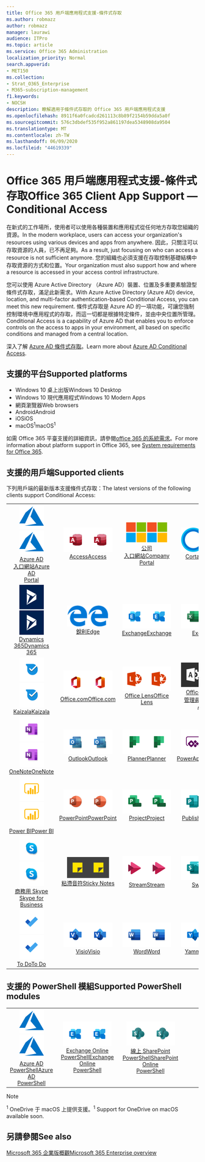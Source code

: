 ```yaml
---
title: Office 365 用戶端應用程式支援-條件式存取
ms.author: robmazz
author: robmazz
manager: laurawi
audience: ITPro
ms.topic: article
ms.service: Office 365 Administration
localization_priority: Normal
search.appverid:
- MET150
ms.collection:
- Strat_O365_Enterprise
- M365-subscription-management
f1.keywords:
- NOCSH
description: 瞭解適用于條件式存取的 Office 365 用戶端應用程式支援
ms.openlocfilehash: 8911f6a0fcadcd261113c8b89f2154b59dda5a0f
ms.sourcegitcommit: 576c3dbdef535f952a861197dea5348908da9504
ms.translationtype: MT
ms.contentlocale: zh-TW
ms.lasthandoff: 06/09/2020
ms.locfileid: "44619339"
---
```

# <a name="office-365-client-app-support--conditional-access"></a><span data-ttu-id="7a79b-103">Office 365 用戶端應用程式支援-條件式存取</span><span class="sxs-lookup"><span data-stu-id="7a79b-103">Office 365 Client App Support — Conditional Access</span></span>

<span data-ttu-id="7a79b-104">在新式的工作場所，使用者可以使用各種裝置和應用程式從任何地方存取您組織的資源。</span><span class="sxs-lookup"><span data-stu-id="7a79b-104">In the modern workplace, users can access your organization's resources using various devices and apps from anywhere.</span></span> <span data-ttu-id="7a79b-105">因此，只關注可以存取資源的人員，已不再足夠。</span><span class="sxs-lookup"><span data-stu-id="7a79b-105">As a result, just focusing on who can access a resource is not sufficient anymore.</span></span> <span data-ttu-id="7a79b-106">您的組織也必須支援在存取控制基礎結構中存取資源的方式和位置。</span><span class="sxs-lookup"><span data-stu-id="7a79b-106">Your organization must also support how and where a resource is accessed in your access control infrastructure.</span></span>

<span data-ttu-id="7a79b-107">您可以使用 Azure Active Directory （Azure AD）裝置、位置及多重要素驗證型條件式存取，滿足此新需求。</span><span class="sxs-lookup"><span data-stu-id="7a79b-107">With Azure Active Directory (Azure AD) device, location, and multi-factor authentication-based Conditional Access, you can meet this new requirement.</span></span> <span data-ttu-id="7a79b-108">條件式存取是 Azure AD 的一項功能，可讓您強制控制環境中應用程式的存取，而這一切都是根據特定條件，並由中央位置所管理。</span><span class="sxs-lookup"><span data-stu-id="7a79b-108">Conditional Access is a capability of Azure AD that enables you to enforce controls on the access to apps in your environment, all based on specific conditions and managed from a central location.</span></span>

<span data-ttu-id="7a79b-109">深入了解 [Azure AD 條件式存取](https://docs.microsoft.com/azure/active-directory/conditional-access/)。</span><span class="sxs-lookup"><span data-stu-id="7a79b-109">Learn more about [Azure AD Conditional Access](https://docs.microsoft.com/azure/active-directory/conditional-access/).</span></span>

## <a name="supported-platforms"></a><span data-ttu-id="7a79b-110">支援的平台</span><span class="sxs-lookup"><span data-stu-id="7a79b-110">Supported platforms</span></span>

 - <span data-ttu-id="7a79b-111">Windows 10 桌上出版</span><span class="sxs-lookup"><span data-stu-id="7a79b-111">Windows 10 Desktop</span></span>
 - <span data-ttu-id="7a79b-112">Windows 10 現代應用程式</span><span class="sxs-lookup"><span data-stu-id="7a79b-112">Windows 10 Modern Apps</span></span>
 - <span data-ttu-id="7a79b-113">網頁瀏覽器</span><span class="sxs-lookup"><span data-stu-id="7a79b-113">Web browsers</span></span>
 - <span data-ttu-id="7a79b-114">Android</span><span class="sxs-lookup"><span data-stu-id="7a79b-114">Android</span></span>
 - <span data-ttu-id="7a79b-115">iOS</span><span class="sxs-lookup"><span data-stu-id="7a79b-115">iOS</span></span>
 - <span data-ttu-id="7a79b-116">macOS<sup>1</sup></span><span class="sxs-lookup"><span data-stu-id="7a79b-116">macOS<sup>1</sup></span></span>

<span data-ttu-id="7a79b-117">如需 Office 365 平臺支援的詳細資訊，請參閱[office 365 的系統需求](https://products.office.com/office-system-requirements)。</span><span class="sxs-lookup"><span data-stu-id="7a79b-117">For more information about platform support in Office 365, see [System requirements for Office 365](https://products.office.com/office-system-requirements).</span></span>

## <a name="supported-clients"></a><span data-ttu-id="7a79b-118">支援的用戶端</span><span class="sxs-lookup"><span data-stu-id="7a79b-118">Supported clients</span></span>

<span data-ttu-id="7a79b-119">下列用戶端的最新版本支援條件式存取：</span><span class="sxs-lookup"><span data-stu-id="7a79b-119">The latest versions of the following clients support Conditional Access:</span></span>

| | | | | | |
|:---:|:---:|:---:|:---:|:---:|:---:|
| <span data-ttu-id="7a79b-120">![Azure 圖示](media/o365-azure-64x64.png)</span><span class="sxs-lookup"><span data-stu-id="7a79b-120">![Azure icon](media/o365-azure-64x64.png)</span></span> <br> [<span data-ttu-id="7a79b-121">Azure AD <br> 入口網站</span><span class="sxs-lookup"><span data-stu-id="7a79b-121">Azure AD <br> Portal </span></span>](https://azure.microsoft.com/features/azure-portal/) | <span data-ttu-id="7a79b-122">![Access 圖示](media/o365-access-64x64.png)</span><span class="sxs-lookup"><span data-stu-id="7a79b-122">![Access icon](media/o365-access-64x64.png)</span></span> <br> [<span data-ttu-id="7a79b-123">Access</span><span class="sxs-lookup"><span data-stu-id="7a79b-123">Access</span></span>](https://products.office.com/access) | <span data-ttu-id="7a79b-124">![公司入口網站圖示](media/o365-microsoft-64x64.png)</span><span class="sxs-lookup"><span data-stu-id="7a79b-124">![Company portal icon](media/o365-microsoft-64x64.png)</span></span> <br> [<span data-ttu-id="7a79b-125">公司 <br> 入口網站</span><span class="sxs-lookup"><span data-stu-id="7a79b-125">Company <br> Portal </span></span>](https://docs.microsoft.com/intune-user-help/sign-in-to-the-company-portal)  | <span data-ttu-id="7a79b-126">![Cortana 圖示](media/o365-cortana-64x64.png)</span><span class="sxs-lookup"><span data-stu-id="7a79b-126">![Cortana icon](media/o365-cortana-64x64.png)</span></span> <br> [<span data-ttu-id="7a79b-127">Cortana</span><span class="sxs-lookup"><span data-stu-id="7a79b-127">Cortana</span></span>](https://www.microsoft.com/cortana) | <span data-ttu-id="7a79b-128">![Delve 圖示](media/o365-delve-64x64.png)</span><span class="sxs-lookup"><span data-stu-id="7a79b-128">![Delve icon](media/o365-delve-64x64.png)</span></span> <br> [<span data-ttu-id="7a79b-129">Delve</span><span class="sxs-lookup"><span data-stu-id="7a79b-129">Delve</span></span>](https://products.office.com/business/intelligent-search) 
| <span data-ttu-id="7a79b-130">![Dynamics 365 圖示](media/o365-dynamics365-64x64.png)</span><span class="sxs-lookup"><span data-stu-id="7a79b-130">![Dynamics 365 icon](media/o365-dynamics365-64x64.png)</span></span> <br> [<span data-ttu-id="7a79b-131">Dynamics 365</span><span class="sxs-lookup"><span data-stu-id="7a79b-131">Dynamics 365</span></span>](https://dynamics.microsoft.com) | <span data-ttu-id="7a79b-132">![Edge 圖示](media/o365-edge-64x64.png)</span><span class="sxs-lookup"><span data-stu-id="7a79b-132">![Edge icon](media/o365-edge-64x64.png)</span></span> <br> [<span data-ttu-id="7a79b-133">銳利</span><span class="sxs-lookup"><span data-stu-id="7a79b-133">Edge</span></span>](https://www.microsoft.com/windows/microsoft-edge) | <span data-ttu-id="7a79b-134">![Exchange 圖示](media/o365-exchange-64x64.png)</span><span class="sxs-lookup"><span data-stu-id="7a79b-134">![Exchange icon](media/o365-exchange-64x64.png)</span></span> <br> [<span data-ttu-id="7a79b-135">Exchange</span><span class="sxs-lookup"><span data-stu-id="7a79b-135">Exchange</span></span>](https://products.office.com/exchange/exchange-online) | <span data-ttu-id="7a79b-136">![Excel 圖示](media/o365-excel-64x64.png)</span><span class="sxs-lookup"><span data-stu-id="7a79b-136">![Excel icon](media/o365-excel-64x64.png)</span></span> <br> [<span data-ttu-id="7a79b-137">Excel</span><span class="sxs-lookup"><span data-stu-id="7a79b-137">Excel</span></span>](https://products.office.com/excel) | <span data-ttu-id="7a79b-138">![表單圖示](media/o365-forms-64x64.png)</span><span class="sxs-lookup"><span data-stu-id="7a79b-138">![Forms icon](media/o365-forms-64x64.png)</span></span> <br> [<span data-ttu-id="7a79b-139">表單</span><span class="sxs-lookup"><span data-stu-id="7a79b-139">Forms</span></span>](https://flow.microsoft.com/connectors/shared_microsoftforms/microsoft-forms/) 
| <span data-ttu-id="7a79b-140">![Kaizala 圖示](media/o365-kaizala-64x64.png)</span><span class="sxs-lookup"><span data-stu-id="7a79b-140">![Kaizala icon](media/o365-kaizala-64x64.png)</span></span> <br> [<span data-ttu-id="7a79b-141">Kaizala</span><span class="sxs-lookup"><span data-stu-id="7a79b-141">Kaizala</span></span>](https://products.office.com/en/business/microsoft-kaizala) | <span data-ttu-id="7a79b-142">![Office.com 圖示](media/o365-office-64x64.png)</span><span class="sxs-lookup"><span data-stu-id="7a79b-142">![Office.com icon](media/o365-office-64x64.png)</span></span> <br> [<span data-ttu-id="7a79b-143">Office.com</span><span class="sxs-lookup"><span data-stu-id="7a79b-143">Office.com</span></span>](https://www.office.com/) | <span data-ttu-id="7a79b-144">![鏡頭圖示](media/o365-lens-64x64.png)</span><span class="sxs-lookup"><span data-stu-id="7a79b-144">![Lens icon](media/o365-lens-64x64.png)</span></span> <br> [<span data-ttu-id="7a79b-145">Office Lens</span><span class="sxs-lookup"><span data-stu-id="7a79b-145">Office Lens</span></span>](https://www.microsoft.com/p/office-lens/9wzdncrfj3t8?activetab=pivot%3Aoverviewtab) | <span data-ttu-id="7a79b-146">![Office 365 系統管理員圖示](media/o365-o365admin-64x64.png)</span><span class="sxs-lookup"><span data-stu-id="7a79b-146">![Office 365 Admin icon](media/o365-o365admin-64x64.png)</span></span> <br> [<span data-ttu-id="7a79b-147">Office 365 系統 <br> 管理員</span><span class="sxs-lookup"><span data-stu-id="7a79b-147">Office 365 <br> Admin</span></span>](https://products.office.com/business/manage-office-365-admin-app) | <span data-ttu-id="7a79b-148">![商務用 OneDrive 圖示](media/o365-OneDrive-64x64.png)</span><span class="sxs-lookup"><span data-stu-id="7a79b-148">![OneDrive for Business icon](media/o365-OneDrive-64x64.png)</span></span> <br> [<span data-ttu-id="7a79b-149">OneDrive<sup>1</sup></span><span class="sxs-lookup"><span data-stu-id="7a79b-149">OneDrive<sup>1</sup></span></span>](https://products.office.com/onedrive-for-business/online-cloud-storage) 
| <span data-ttu-id="7a79b-150">![OneNote 圖示](media/o365-OneNote-64x64.png)</span><span class="sxs-lookup"><span data-stu-id="7a79b-150">![OneNote icon](media/o365-OneNote-64x64.png)</span></span> <br> [<span data-ttu-id="7a79b-151">OneNote</span><span class="sxs-lookup"><span data-stu-id="7a79b-151">OneNote</span></span>](https://products.office.com/onenote) | <span data-ttu-id="7a79b-152">![Outlook 圖示](media/o365-outlook-64x64.png)</span><span class="sxs-lookup"><span data-stu-id="7a79b-152">![Outlook icon](media/o365-outlook-64x64.png)</span></span> <br> [<span data-ttu-id="7a79b-153">Outlook</span><span class="sxs-lookup"><span data-stu-id="7a79b-153">Outlook</span></span>](https://products.office.com/outlook) | <span data-ttu-id="7a79b-154">![Planner 圖示](media/o365-planner-64x64.png)</span><span class="sxs-lookup"><span data-stu-id="7a79b-154">![Planner icon](media/o365-planner-64x64.png)</span></span> <br> [<span data-ttu-id="7a79b-155">Planner</span><span class="sxs-lookup"><span data-stu-id="7a79b-155">Planner</span></span>](https://products.office.com/business/task-management-software) | <span data-ttu-id="7a79b-156">![PowerApps 圖示](media/o365-powerapps-64x64.png)</span><span class="sxs-lookup"><span data-stu-id="7a79b-156">![PowerApps icon](media/o365-powerapps-64x64.png)</span></span> <br> [<span data-ttu-id="7a79b-157">PowerApps</span><span class="sxs-lookup"><span data-stu-id="7a79b-157">PowerApps</span></span>](https://powerapps.microsoft.com) | <span data-ttu-id="7a79b-158">![電源自動圖示](media/o365-flow-64x64.png)</span><span class="sxs-lookup"><span data-stu-id="7a79b-158">![Power Automate icon](media/o365-flow-64x64.png)</span></span> <br> [<span data-ttu-id="7a79b-159"><br>自動功耗</span><span class="sxs-lookup"><span data-stu-id="7a79b-159">Power <br> Automate</span></span>](https://flow.microsoft.com)
| <span data-ttu-id="7a79b-160">![PowerBI 圖示](media/o365-powerbi-64x64.png)</span><span class="sxs-lookup"><span data-stu-id="7a79b-160">![PowerBI icon](media/o365-powerbi-64x64.png)</span></span> <br> [<span data-ttu-id="7a79b-161">Power BI</span><span class="sxs-lookup"><span data-stu-id="7a79b-161">Power BI</span></span>](https://powerbi.microsoft.com) | <span data-ttu-id="7a79b-162">![PowerPoint 圖示](media/o365-powerpoint-64x64.png)</span><span class="sxs-lookup"><span data-stu-id="7a79b-162">![PowerPoint icon](media/o365-powerpoint-64x64.png)</span></span> <br> [<span data-ttu-id="7a79b-163">PowerPoint</span><span class="sxs-lookup"><span data-stu-id="7a79b-163">PowerPoint</span></span>](https://products.office.com/powerpoint) | <span data-ttu-id="7a79b-164">![Project 圖示](media/o365-project-64x64.png)</span><span class="sxs-lookup"><span data-stu-id="7a79b-164">![Project icon](media/o365-project-64x64.png)</span></span> <br> [<span data-ttu-id="7a79b-165">Project</span><span class="sxs-lookup"><span data-stu-id="7a79b-165">Project</span></span>](https://products.office.com/project) | <span data-ttu-id="7a79b-166">![Publisher 圖示](media/o365-publisher-64x64.png)</span><span class="sxs-lookup"><span data-stu-id="7a79b-166">![Publisher icon](media/o365-publisher-64x64.png)</span></span> <br> [<span data-ttu-id="7a79b-167">Publisher</span><span class="sxs-lookup"><span data-stu-id="7a79b-167">Publisher</span></span>](https://products.office.com/publisher) | <span data-ttu-id="7a79b-168">![SharePoint 圖示](media/o365-sharepoint-64x64.png)</span><span class="sxs-lookup"><span data-stu-id="7a79b-168">![SharePoint icon](media/o365-sharepoint-64x64.png)</span></span> <br> [<span data-ttu-id="7a79b-169">Sharepoint</span><span class="sxs-lookup"><span data-stu-id="7a79b-169">Sharepoint</span></span>](https://products.office.com/sharepoint) 
| <span data-ttu-id="7a79b-170">![商務用 Skype 圖示](media/o365-skypeforbusiness-64x64.png)</span><span class="sxs-lookup"><span data-stu-id="7a79b-170">![Skype for Business icon](media/o365-skypeforbusiness-64x64.png)</span></span> <br> [<span data-ttu-id="7a79b-171">商務用 Skype <br></span><span class="sxs-lookup"><span data-stu-id="7a79b-171">Skype for <br> Business</span></span>](https://www.skype.com/business/) | <span data-ttu-id="7a79b-172">![粘滯音符圖示](media/o365-stickynotes-64x64.png)</span><span class="sxs-lookup"><span data-stu-id="7a79b-172">![Sticky Notes icon](media/o365-stickynotes-64x64.png)</span></span> <br> [<span data-ttu-id="7a79b-173">粘滯音符</span><span class="sxs-lookup"><span data-stu-id="7a79b-173">Sticky Notes</span></span>](https://www.microsoft.com/p/microsoft-sticky-notes/9nblggh4qghw) | <span data-ttu-id="7a79b-174">![Stream 圖示](media/o365-stream-64x64.png)</span><span class="sxs-lookup"><span data-stu-id="7a79b-174">![Stream icon](media/o365-stream-64x64.png)</span></span> <br> [<span data-ttu-id="7a79b-175">Stream</span><span class="sxs-lookup"><span data-stu-id="7a79b-175">Stream</span></span>](https://stream.microsoft.com) | <span data-ttu-id="7a79b-176">![Sway 圖示](media/o365-sway-64x64.png)</span><span class="sxs-lookup"><span data-stu-id="7a79b-176">![Sway icon](media/o365-sway-64x64.png)</span></span> <br> [<span data-ttu-id="7a79b-177">Sway</span><span class="sxs-lookup"><span data-stu-id="7a79b-177">Sway</span></span>](https://sway.com) | <span data-ttu-id="7a79b-178">![Teams 圖示](media/o365-teams-64x64.png)</span><span class="sxs-lookup"><span data-stu-id="7a79b-178">![Teams icon](media/o365-teams-64x64.png)</span></span> <br> [<span data-ttu-id="7a79b-179">Teams</span><span class="sxs-lookup"><span data-stu-id="7a79b-179">Teams</span></span>](https://products.office.com/microsoft-teams/group-chat-software) 
| <span data-ttu-id="7a79b-180">![待辦事項圖示](media/o365-todo-64x64.png)</span><span class="sxs-lookup"><span data-stu-id="7a79b-180">![To Do icon](media/o365-todo-64x64.png)</span></span> <br> [<span data-ttu-id="7a79b-181">To Do</span><span class="sxs-lookup"><span data-stu-id="7a79b-181">To Do</span></span>](https://todo.microsoft.com) | <span data-ttu-id="7a79b-182">![Visio 圖示](media/o365-visio-64x64.png)</span><span class="sxs-lookup"><span data-stu-id="7a79b-182">![Visio icon](media/o365-visio-64x64.png)</span></span> <br> [<span data-ttu-id="7a79b-183">Visio</span><span class="sxs-lookup"><span data-stu-id="7a79b-183">Visio</span></span>](https://products.office.com/visio/flowchart-software) | <span data-ttu-id="7a79b-184">![Word 圖示](media/o365-word-64x64.png)</span><span class="sxs-lookup"><span data-stu-id="7a79b-184">![Word icon](media/o365-word-64x64.png)</span></span> <br> [<span data-ttu-id="7a79b-185">Word</span><span class="sxs-lookup"><span data-stu-id="7a79b-185">Word</span></span>](https://products.office.com/word) | <span data-ttu-id="7a79b-186">![Yammer 圖示](media/o365-yammer-64x64.png)</span><span class="sxs-lookup"><span data-stu-id="7a79b-186">![Yammer icon](media/o365-yammer-64x64.png)</span></span> <br> [<span data-ttu-id="7a79b-187">Yammer</span><span class="sxs-lookup"><span data-stu-id="7a79b-187">Yammer</span></span>](https://products.office.com/yammer/yammer-overview)

## <a name="supported-powershell-modules"></a><span data-ttu-id="7a79b-188">支援的 PowerShell 模組</span><span class="sxs-lookup"><span data-stu-id="7a79b-188">Supported PowerShell modules</span></span>

| | | | | | |
|:---:|:---:|:---:|:---:|:---:|:---:|
| <span data-ttu-id="7a79b-189">![Azure 圖示](media/o365-azure-64x64.png)</span><span class="sxs-lookup"><span data-stu-id="7a79b-189">![Azure icon](media/o365-azure-64x64.png)</span></span> <br> [<span data-ttu-id="7a79b-190">Azure AD <br> PowerShell</span><span class="sxs-lookup"><span data-stu-id="7a79b-190">Azure AD <br> PowerShell</span></span>](https://docs.microsoft.com/powershell/azure/active-directory/overview?view=azureadps-2.0) | <span data-ttu-id="7a79b-191">![Exchange 圖示](media/o365-exchange-64x64.png)</span><span class="sxs-lookup"><span data-stu-id="7a79b-191">![Exchange icon](media/o365-exchange-64x64.png)</span></span> <br> [<span data-ttu-id="7a79b-192">Exchange Online <br> PowerShell</span><span class="sxs-lookup"><span data-stu-id="7a79b-192">Exchange Online <br> PowerShell</span></span>](https://docs.microsoft.com/powershell/exchange/exchange-online/exchange-online-powershell?view=exchange-ps) | <span data-ttu-id="7a79b-193">![SharePoint 圖示](media/o365-sharepoint-64x64.png)</span><span class="sxs-lookup"><span data-stu-id="7a79b-193">![SharePoint icon](media/o365-sharepoint-64x64.png)</span></span> <br> [<span data-ttu-id="7a79b-194">線上 SharePoint <br> PowerShell</span><span class="sxs-lookup"><span data-stu-id="7a79b-194">SharePoint Online <br> PowerShell</span></span>](https://docs.microsoft.com/powershell/sharepoint/sharepoint-online/connect-sharepoint-online)

> [!NOTE]
> <span data-ttu-id="7a79b-195"><sup>1</sup> OneDrive 于 macOS 上提供支援。</span><span class="sxs-lookup"><span data-stu-id="7a79b-195"><sup>1</sup> Support for OneDrive on macOS available soon.</span></span>

## <a name="see-also"></a><span data-ttu-id="7a79b-196">另請參閱</span><span class="sxs-lookup"><span data-stu-id="7a79b-196">See also</span></span>

[<span data-ttu-id="7a79b-197">Microsoft 365 企業版概觀</span><span class="sxs-lookup"><span data-stu-id="7a79b-197">Microsoft 365 Enterprise overview</span></span>](https://docs.microsoft.com/microsoft-365/enterprise/microsoft-365-overview)
